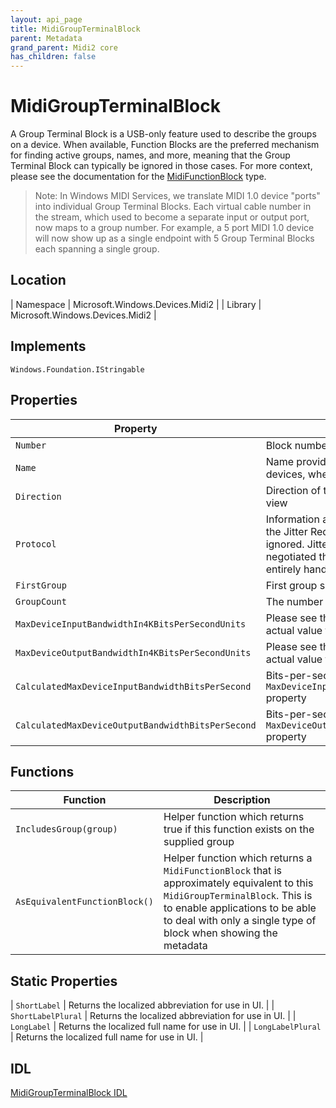 ```yaml
---
layout: api_page
title: MidiGroupTerminalBlock
parent: Metadata
grand_parent: Midi2 core
has_children: false
---
```


# MidiGroupTerminalBlock

A Group Terminal Block is a USB-only feature used to describe the groups on a device. When available, Function Blocks are the preferred mechanism for finding active groups, names, and more, meaning that the Group Terminal Block can typically be ignored in those cases. For more context, please see the documentation for the [MidiFunctionBlock](./MidiFunctionBlock.md) type.

> Note: In Windows MIDI Services, we translate MIDI 1.0 device "ports" into individual Group Terminal Blocks. Each virtual cable number in the stream, which used to become a separate input or output port, now maps to a group number. For example, a 5 port MIDI 1.0 device will now show up as a single endpoint with 5 Group Terminal Blocks each spanning a single group. 

## Location

| Namespace | Microsoft.Windows.Devices.Midi2 |
| Library | Microsoft.Windows.Devices.Midi2 |

## Implements

`Windows.Foundation.IStringable`

## Properties

| Property | Description |
| --------------- | ----------- |
| `Number` | Block number |
| `Name` | Name provided by USB. In the case of MIDI 1.0 devices, when available, this is the `iJack` string |
| `Direction` | Direction of the block, from the block's point of view |
| `Protocol` | Information about the protocol in use. Note that the Jitter Reduction values here should be ignored. Jitter reduction timestamp handling is negotiated through protocol negotiation, and is entirely handled by the service |
| `FirstGroup` | First group spanned by this block |
| `GroupCount` | The number of groups spanned |
| `MaxDeviceInputBandwidthIn4KBitsPerSecondUnits` | Please see the USB MIDI 2.0 specification for the actual value for this field. |
| `MaxDeviceOutputBandwidthIn4KBitsPerSecondUnits` | Please see the USB MIDI 2.0 specification for the actual value for this field. |
| `CalculatedMaxDeviceInputBandwidthBitsPerSecond` | Bits-per-second calculated value for the `MaxDeviceInputBandwidthIn4KBitsPerSecondUnits` property |
| `CalculatedMaxDeviceOutputBandwidthBitsPerSecond` | Bits-per-second calculated value for the `MaxDeviceOutputBandwidthIn4KBitsPerSecondUnits` property |

## Functions

| Function | Description |
| --------------- | ----------- |
| `IncludesGroup(group)` | Helper function which returns true if this function exists on the supplied group |
| `AsEquivalentFunctionBlock()` | Helper function which returns a `MidiFunctionBlock` that is approximately equivalent to this `MidiGroupTerminalBlock`. This is to enable applications to be able to deal with only a single type of block when showing the metadata |

## Static Properties

| `ShortLabel` | Returns the localized abbreviation for use in UI. |
| `ShortLabelPlural` | Returns the localized abbreviation for use in UI. |
| `LongLabel` | Returns the localized full name for use in UI. |
| `LongLabelPlural` | Returns the localized full name for use in UI. |

## IDL

[MidiGroupTerminalBlock IDL](https://github.com/microsoft/MIDI/blob/main/src/app-sdk/winrt/MidiGroupTerminalBlock.idl)
